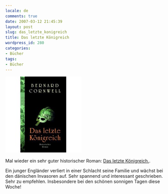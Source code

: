 ```yaml
---
locale: de
comments: true
date: 2007-03-12 21:45:39
layout: post
slug: das_letzte_konigreich
title: Das letzte Königreich
wordpress_id: 280
categories:
- Bücher
tags:
- Bücher
---
```


[![](/images/2007-03-12-das_letzte_konigreich/dasletztekoenigreich.jpg)](http://www.amazon.de/gp/product/3499242222?ie=UTF8&tag=wannawork-21&linkCode=as2&camp=1638&creative=6742&creativeASIN=3499242222)

Mal wieder ein sehr guter historischer Roman: [Das letzte Königreich.](http://www.amazon.de/gp/product/3499242222?ie=UTF8&tag=wannawork-21&linkCode=as2&camp=1638&creative=6742&creativeASIN=3499242222). 

Ein junger Engländer verliert in einer Schlacht seine Familie und wächst bei
den dänischen Invasoren auf. Sehr spannend und interessant geschrieben. Sehr zu
empfehlen. Insbesondere bei den schönen sonnigen Tagen diese Woche!


